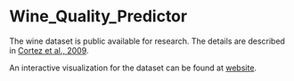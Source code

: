 # Wine_Quality_Predictor

The wine dataset is public available for research. The details are described in [Cortez et al., 2009](http://www.scitepress.org/Papers/2015/55519/55519.pdf).

An interactive visualization for the dataset can be found at [website](http://www-edlab.cs.umass.edu/~yuanh/590v/hw2/index.html).
